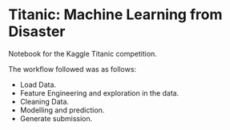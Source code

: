 # Titanic: Machine Learning from Disaster
Notebook for the Kaggle Titanic competition.

The workflow followed was as follows:

- Load Data.
- Feature Engineering and exploration in the data.
- Cleaning Data.
- Modelling and prediction.
- Generate submission.
